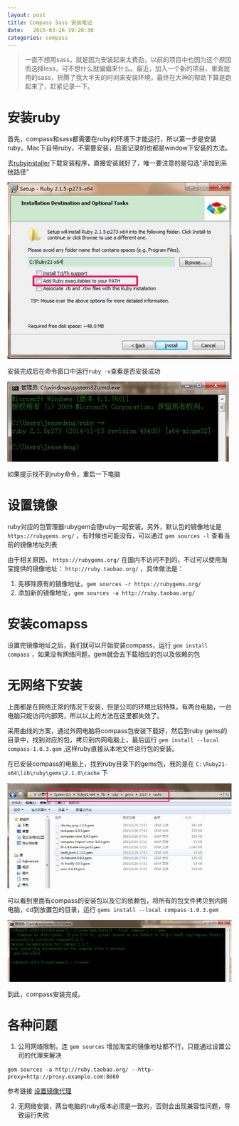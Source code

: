 ```yaml
---
layout: post
title: Compass Sass 安装笔记
date:   2015-03-26 19:20:30
categories: compass
---
```


> 一直不想用sass，就是因为安装起来太费劲，以前的项目中也因为这个原因而选择less，可不想什么就偏偏来什么。最近，加入一个新的项目，里面就用的sass，折腾了我大半天的时间来安装环境，最终在大神的帮助下算是跑起来了，赶紧记录一下。

# 安装ruby

首先，compass和sass都需要在ruby的环境下才能运行，所以第一步是安装ruby。Mac下自带ruby，不需要安装，后面记录的也都是window下安装的方法。

去[rubyinstaller][rubyinstaller]下载安装程序，直接安装就好了，唯一要注意的是勾选"添加到系统路径"

![install ruby][img-install-ruby]

安装完成后在命令窗口中运行`ruby -v`查看是否安装成功

![install ruby success][img-install-ruby-success]

如果提示找不到ruby命令，重启一下电脑

# 设置镜像

ruby对应的包管理器rubygem会随ruby一起安装。另外，默认包的镜像地址是 `https://rubygems.org/` ，有时候也可能没有，可以通过 `gem sources -l` 查看当前的镜像地址列表

由于相关原因， `https://rubygems.org/` 在国内不访问不到的，不过可以使用淘宝提供的镜像地址： `http://ruby.taobao.org/` ，具体做法是：  
1. 先移除原有的镜像地址，`gem sources -r https://rubygems.org/`  
2. 添加新的镜像地址，`gem sources -a http://ruby.taobao.org/`  

# 安装comapss

设置完镜像地址之后，我们就可以开始安装compass，运行 `gem install compass` ，如果没有网络问题，gem就会去下载相应的包以及依赖的包

# 无网络下安装

上面都是在网络正常的情况下安装，但是公司的环境比较特殊，有两台电脑，一台电脑只能访问内部网，所以以上的方法在这里都失效了。

采用曲线的方案，通过外网电脑将compass包安装下载好，然后到ruby gems的目录中，找到对应的包，拷贝到内网电脑上，最后运行 `gem install --local compass-1.0.3.gem` ,这样ruby直接从本地文件进行包的安装。

在已安装compass的电脑上，找到ruby目录下的gems包，我的是在 `C:\Ruby21-x64\lib\ruby\gems\2.1.0\cache` 下

![install ruby gems][img-install-ruby-gems]

可以看到里面有compass的安装包以及它的依赖包，将所有的包文件拷贝到内网电脑，cd到放置包的目录，运行 `gems install --local compass-1.0.3.gem`

![install ruby compass local][img-install-compass-local]

到此，compass安装完成。

# 各种问题

1. 公司网络限制，连 `gem sources` 增加淘宝的镜像地址都不行，只能通过设置公司的代理来解决
```
gem sources -a http://ruby.taobao.org/ --http-proxy=http://proxy.example.com:8080
```

参考链接 [设置镜像代理][link-set-proxy]

2. 无网络安装，两台电脑的ruby版本必须是一致的，否则会出现兼容性问题，导致运行失败

[rubyinstaller]: http://rubyinstaller.org/downloads/
[img-install-ruby]: /assets/images/compass/install-ruby.jpg
[img-install-ruby-gems]: /assets/images/compass/install-ruby-gems.jpg
[img-install-ruby-success]: /assets/images/compass/install-ruby-success.jpg
[img-install-compass-local]: /assets/images/compass/install-compass-local.jpg

[link-set-proxy]: http://segmentfault.com/a/1190000002435496